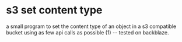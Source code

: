 # s3 set content type

a small program to set the content type of an object in a s3 compatible bucket using as few api calls as possible (1) -- tested on backblaze.
